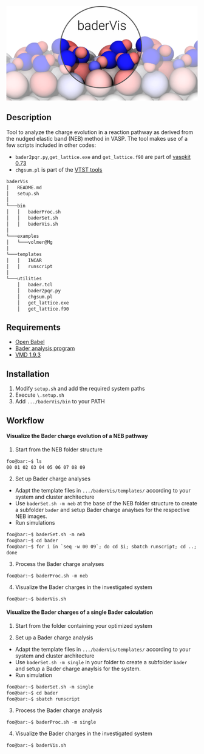![Cover Art](templates/cover.png)

## Description
Tool to analyze the charge evolution in a reaction pathway as derived from the nudged elastic band (NEB) method in VASP. The tool makes use of a few scripts included in other codes:
* `bader2pqr.py`,`get_lattice.exe` and `get_lattice.f90` are part of [vaspkit 0.73](http://vaspkit.sourceforge.net/)
* `chgsum.pl` is part of the [VTST tools](https://theory.cm.utexas.edu/vtsttools/scripts.html)

```
baderVis
│   README.md
│   setup.sh
│
└───bin
│   │   baderProc.sh
│   │   baderSet.sh
│   │   baderVis.sh
│   
└───examples
│   └───volmer@Mg
│
└───templates
│   │   INCAR
│   │   runscript
│   
└───utilities
    │   bader.tcl
    │   bader2pqr.py
    │   chgsum.pl
    │   get_lattice.exe
    │   get_lattice.f90
```

## Requirements
- [Open Babel](http://openbabel.org/wiki/Category:Installation)
- [Bader analysis program](http://theory.cm.utexas.edu/henkelman/code/bader/)
- [VMD 1.9.3](https://www.ks.uiuc.edu/Development/Download/download.cgi?PackageName=VMD)

## Installation
1. Modify `setup.sh` and add the required system paths
2. Execute `\.setup.sh`
3. Add `.../baderVis/bin` to your PATH

## Workflow
#### Visualize the Bader charge evolution of a NEB pathway
1. Start from the NEB folder structure	
```console
foo@bar:~$ ls
00 01 02 03 04 05 06 07 08 09
```

2. Set up Bader charge analyses
  * Adapt the template files in `.../baderVis/templates/` according to your system and cluster architecture
  * Use `baderSet.sh -m neb` at the base of the NEB folder structure to create a subfolder `bader` and setup Bader charge anaylses for the respective NEB images.	
  * Run simulations
```console
foo@bar:~$ baderSet.sh -m neb
foo@bar:~$ cd bader
foo@bar:~$ for i in `seq -w 00 09`; do cd $i; sbatch runscript; cd ..; done
```

3. Process the Bader charge analyses
```console
foo@bar:~$ baderProc.sh -m neb
```

4. Visualize the Bader charges in the investigated system

```console
foo@bar:~$ baderVis.sh
```

#### Visualize the Bader charges of a single Bader calculation
1. Start from the folder containing your optimized system	

2. Set up a Bader charge analysis
  * Adapt the template files in `.../baderVis/templates/` according to your system and cluster architecture
  * Use `baderSet.sh -m single` in your folder to create a subfolder `bader` and setup a Bader charge anaylsis for the system.	
  * Run simulation
```console
foo@bar:~$ baderSet.sh -m single
foo@bar:~$ cd bader
foo@bar:~$ sbatch runscript
```

3. Process the Bader charge analysis
```console
foo@bar:~$ baderProc.sh -m single
```

4. Visualize the Bader charges in the investigated system

```console
foo@bar:~$ baderVis.sh
```